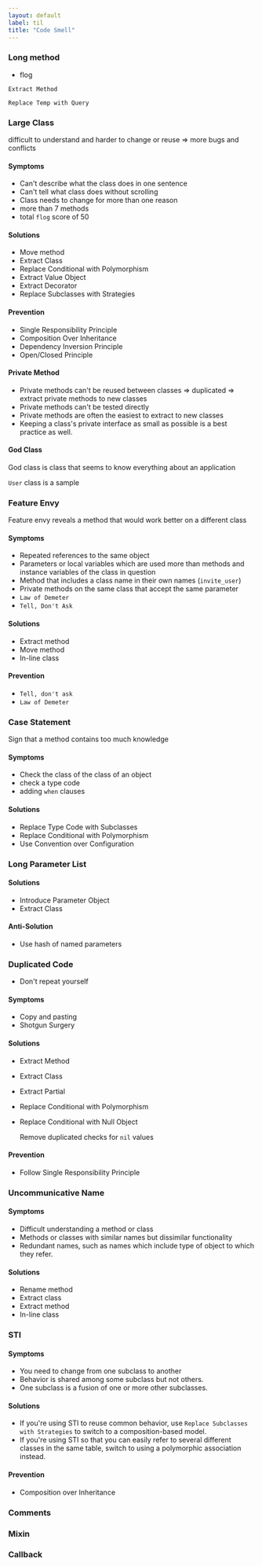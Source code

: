 ```yaml
---
layout: default
label: til
title: "Code Smell"
---
```


### Long method
 + flog


 `Extract Method`

 `Replace Temp with Query`
### Large Class
difficult to understand and harder to change or reuse => more bugs and conflicts
#### Symptoms
+ Can't describe what the class does in one sentence
+ Can't tell what class does without scrolling
+ Class needs to change for more than one reason
+ more than 7 methods
+ total `flog` score of 50

#### Solutions
+ Move method
+ Extract Class
+ Replace Conditional with Polymorphism
+ Extract Value Object
+ Extract Decorator
+ Replace Subclasses with Strategies

#### Prevention
+ Single Responsibility Principle
+ Composition Over Inheritance
+ Dependency Inversion Principle
+ Open/Closed Principle

#### Private Method
+ Private methods can't be reused between classes => duplicated => extract private methods to new classes
+ Private methods can't be tested directly
+ Private methods are often the easiest to extract to new classes
+ Keeping a class's private interface as small as possible is a best practice as well.

#### God Class
God class is class that seems to know everything about an application

`User` class is a sample

### Feature Envy
Feature envy reveals a method that would work better on a different class

#### Symptoms
+ Repeated references to the same object
+ Parameters or local variables which are used more than methods and instance variables of the class in question
+ Method that includes a class name in their own names (`invite_user`)
+ Private methods on the same class that accept the same parameter
+ `Law of Demeter`
+ `Tell, Don't Ask`

#### Solutions
+ Extract method
+ Move method
+ In-line class

#### Prevention
+ `Tell, don't ask`
+ `Law of Demeter`

### Case Statement
Sign that a method contains too much knowledge

#### Symptoms
+ Check the class of the class of an object
+ check a type code
+ adding `when` clauses

#### Solutions
+ Replace Type Code with Subclasses
+ Replace Conditional with Polymorphism
+ Use Convention over Configuration

### Long Parameter List

#### Solutions
+ Introduce Parameter Object
+ Extract Class

#### Anti-Solution
+ Use hash of named parameters

### Duplicated Code
+ Don't repeat yourself

#### Symptoms
+ Copy and pasting
+ Shotgun Surgery

#### Solutions
+ Extract Method
+ Extract Class
+ Extract Partial
+ Replace Conditional with Polymorphism
+ Replace Conditional with Null Object

  Remove duplicated checks for `nil` values

#### Prevention
+ Follow Single Responsibility Principle

### Uncommunicative Name

#### Symptoms
+ Difficult understanding a method or class
+ Methods or classes with similar names but dissimilar functionality
+ Redundant names, such as names which include type of object to which they refer.

#### Solutions
+ Rename method
+ Extract class
+ Extract method
+ In-line class

### STI

#### Symptoms
+ You need to change from one subclass to another
+ Behavior is shared among some subclass but not others.
+ One subclass is a fusion of one or more other subclasses.

#### Solutions
+ If you're using STI to reuse common behavior, use `Replace Subclasses with Strategies` to switch to a composition-based model.
+ If you're using STI so that you can easily refer to several different classes in the same table, switch to using a polymorphic association instead.

#### Prevention
+ Composition over Inheritance

### Comments

### Mixin

### Callback


